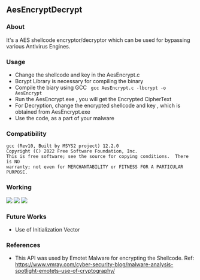 ## AesEncryptDecrypt

### About
It's a AES shellcode encryptor/decryptor which can be used for bypassing various Antivirus Engines.

### Usage

- Change the shellcode and key in the AesEncrypt.c
- Bcrypt Library is necessary for compiling the binary
- Compile the biary using GCC
``` gcc AesEncrypt.c -lbcrypt -o AesEncrypt```
- Run the AesEncrypt.exe , you will get the Encrypted CipherText
- For Decryption, change the encrypted shellcode and key , which is obtained from AesEncrypt.exe
- Use the code, as a part of your malware

### Compatibility
```
gcc (Rev10, Built by MSYS2 project) 12.2.0
Copyright (C) 2022 Free Software Foundation, Inc.
This is free software; see the source for copying conditions.  There is NO
warranty; not even for MERCHANTABILITY or FITNESS FOR A PARTICULAR PURPOSE.
```

### Working
![](github1.png)
![](github2.png)
![](malware1.png)

### Future Works

- Use of Initialization Vector

### References
- This API was used by Emotet Malware for encrypting the Shellcode. Ref: https://www.vmray.com/cyber-security-blog/malware-analysis-spotlight-emotets-use-of-cryptography/ 
